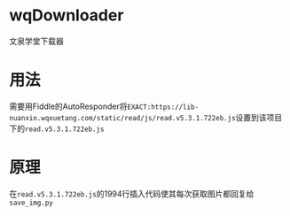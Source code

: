 # wqDownloader
文泉学堂下载器

# 用法
需要用Fiddle的AutoResponder将```EXACT:https://lib-nuanxin.wqxuetang.com/static/read/js/read.v5.3.1.722eb.js```设置到该项目下的```read.v5.3.1.722eb.js```

# 原理
在```read.v5.3.1.722eb.js```的1994行插入代码使其每次获取图片都回复给```save_img.py```